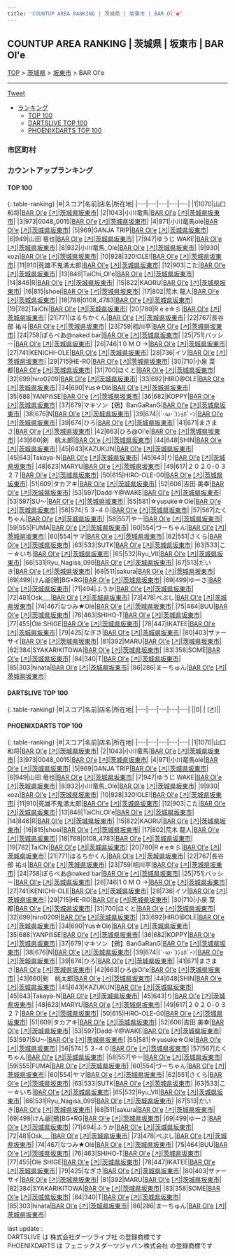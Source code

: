 ```yaml
---
title: 'COUNTUP AREA RANKING | 茨城県 | 坂東市 | BAR Ol'e'
---
```

## COUNTUP AREA RANKING | 茨城県 | 坂東市 | BAR Ol'e

[TOP](/darts/rank/) > [茨城県](/darts/rank/茨城県/) > [坂東市](/darts/rank/茨城県/坂東市/) > BAR Ol'e

___

<a href="https://twitter.com/share?ref_src=twsrc%5Etfw" data-text="COUNTUP AREA RANKING | 茨城県坂東市BAR Ol'e" class="twitter-share-button" data-hashtags="DARTSLIVE,PHOENIXDARTS,darts,ダーツ" data-show-count="false">Tweet</a>

* [ランキング](#カウントアップランキング)
    * [TOP 100](#top-100)
    * [DARTSLIVE TOP 100](#dartslive-top-100)
    * [PHOENIXDARTS TOP 100](#phoenixdarts-top-100)

### 市区町村

<ul>

</ul>

### カウントアップランキング

#### TOP 100



{:.table-ranking}
|#|スコア|名前|店名|所在地|
|---|---|---|---|---|
|1|1070|<span class="rank-name-pd"><span class="pro-icon-pd"></span>山口 和将</span>|<a href="/darts/rank/shops/58745.html">BAR Ol'e</a> <a href="https://vs.phoenixdarts.com/jp/shop/shopDetailInfo/s_58745?s_seq=58745">[↗]</a>|<a href="/darts/rank/茨城県/坂東市">茨城県坂東市</a>|
|2|1043|<span class="rank-name-pd">小川竜馬</span>|<a href="/darts/rank/shops/58745.html">BAR Ol'e</a> <a href="https://vs.phoenixdarts.com/jp/shop/shopDetailInfo/s_58745?s_seq=58745">[↗]</a>|<a href="/darts/rank/茨城県/坂東市">茨城県坂東市</a>|
|3|973|<span class="rank-name-pd">0048_0015</span>|<a href="/darts/rank/shops/58745.html">BAR Ol'e</a> <a href="https://vs.phoenixdarts.com/jp/shop/shopDetailInfo/s_58745?s_seq=58745">[↗]</a>|<a href="/darts/rank/茨城県/坂東市">茨城県坂東市</a>|
|4|971|<span class="rank-name-pd">小川竜馬olé</span>|<a href="/darts/rank/shops/58745.html">BAR Ol'e</a> <a href="https://vs.phoenixdarts.com/jp/shop/shopDetailInfo/s_58745?s_seq=58745">[↗]</a>|<a href="/darts/rank/茨城県/坂東市">茨城県坂東市</a>|
|5|969|<span class="rank-name-pd">GANJA TRIP</span>|<a href="/darts/rank/shops/58745.html">BAR Ol'e</a> <a href="https://vs.phoenixdarts.com/jp/shop/shopDetailInfo/s_58745?s_seq=58745">[↗]</a>|<a href="/darts/rank/茨城県/坂東市">茨城県坂東市</a>|
|6|949|<span class="rank-name-pd">山田 竜也</span>|<a href="/darts/rank/shops/58745.html">BAR Ol'e</a> <a href="https://vs.phoenixdarts.com/jp/shop/shopDetailInfo/s_58745?s_seq=58745">[↗]</a>|<a href="/darts/rank/茨城県/坂東市">茨城県坂東市</a>|
|7|947|<span class="rank-name-pd">ゆうじ WAKE</span>|<a href="/darts/rank/shops/58745.html">BAR Ol'e</a> <a href="https://vs.phoenixdarts.com/jp/shop/shopDetailInfo/s_58745?s_seq=58745">[↗]</a>|<a href="/darts/rank/茨城県/坂東市">茨城県坂東市</a>|
|8|932|<span class="rank-name-pd">小川竜馬_Olé</span>|<a href="/darts/rank/shops/58745.html">BAR Ol'e</a> <a href="https://vs.phoenixdarts.com/jp/shop/shopDetailInfo/s_58745?s_seq=58745">[↗]</a>|<a href="/darts/rank/茨城県/坂東市">茨城県坂東市</a>|
|9|930|<span class="rank-name-pd">κοzι</span>|<a href="/darts/rank/shops/58745.html">BAR Ol'e</a> <a href="https://vs.phoenixdarts.com/jp/shop/shopDetailInfo/s_58745?s_seq=58745">[↗]</a>|<a href="/darts/rank/茨城県/坂東市">茨城県坂東市</a>|
|10|928|<span class="rank-name-pd">320!OLE!</span>|<a href="/darts/rank/shops/58745.html">BAR Ol'e</a> <a href="https://vs.phoenixdarts.com/jp/shop/shopDetailInfo/s_58745?s_seq=58745">[↗]</a>|<a href="/darts/rank/茨城県/坂東市">茨城県坂東市</a>|
|11|910|<span class="rank-name-pd">死雄不鬼満太郎</span>|<a href="/darts/rank/shops/58745.html">BAR Ol'e</a> <a href="https://vs.phoenixdarts.com/jp/shop/shopDetailInfo/s_58745?s_seq=58745">[↗]</a>|<a href="/darts/rank/茨城県/坂東市">茨城県坂東市</a>|
|12|903|<span class="rank-name-pd">こた</span>|<a href="/darts/rank/shops/58745.html">BAR Ol'e</a> <a href="https://vs.phoenixdarts.com/jp/shop/shopDetailInfo/s_58745?s_seq=58745">[↗]</a>|<a href="/darts/rank/茨城県/坂東市">茨城県坂東市</a>|
|13|848|<span class="rank-name-pd">TaiChi_Ol&#x27;e</span>|<a href="/darts/rank/shops/58745.html">BAR Ol'e</a> <a href="https://vs.phoenixdarts.com/jp/shop/shopDetailInfo/s_58745?s_seq=58745">[↗]</a>|<a href="/darts/rank/茨城県/坂東市">茨城県坂東市</a>|
|14|846|<span class="rank-name-pd">R</span>|<a href="/darts/rank/shops/58745.html">BAR Ol'e</a> <a href="https://vs.phoenixdarts.com/jp/shop/shopDetailInfo/s_58745?s_seq=58745">[↗]</a>|<a href="/darts/rank/茨城県/坂東市">茨城県坂東市</a>|
|15|822|<span class="rank-name-pd">KAORU</span>|<a href="/darts/rank/shops/58745.html">BAR Ol'e</a> <a href="https://vs.phoenixdarts.com/jp/shop/shopDetailInfo/s_58745?s_seq=58745">[↗]</a>|<a href="/darts/rank/茨城県/坂東市">茨城県坂東市</a>|
|16|815|<span class="rank-name-pd">shoei</span>|<a href="/darts/rank/shops/58745.html">BAR Ol'e</a> <a href="https://vs.phoenixdarts.com/jp/shop/shopDetailInfo/s_58745?s_seq=58745">[↗]</a>|<a href="/darts/rank/茨城県/坂東市">茨城県坂東市</a>|
|17|802|<span class="rank-name-pd">荒木 龍人</span>|<a href="/darts/rank/shops/58745.html">BAR Ol'e</a> <a href="https://vs.phoenixdarts.com/jp/shop/shopDetailInfo/s_58745?s_seq=58745">[↗]</a>|<a href="/darts/rank/茨城県/坂東市">茨城県坂東市</a>|
|18|788|<span class="rank-name-pd">0108_4783</span>|<a href="/darts/rank/shops/58745.html">BAR Ol'e</a> <a href="https://vs.phoenixdarts.com/jp/shop/shopDetailInfo/s_58745?s_seq=58745">[↗]</a>|<a href="/darts/rank/茨城県/坂東市">茨城県坂東市</a>|
|19|782|<span class="rank-name-pd">TaiChi</span>|<a href="/darts/rank/shops/58745.html">BAR Ol'e</a> <a href="https://vs.phoenixdarts.com/jp/shop/shopDetailInfo/s_58745?s_seq=58745">[↗]</a>|<a href="/darts/rank/茨城県/坂東市">茨城県坂東市</a>|
|20|780|<span class="rank-name-pd">R e e☆彡</span>|<a href="/darts/rank/shops/58745.html">BAR Ol'e</a> <a href="https://vs.phoenixdarts.com/jp/shop/shopDetailInfo/s_58745?s_seq=58745">[↗]</a>|<a href="/darts/rank/茨城県/坂東市">茨城県坂東市</a>|
|21|771|<span class="rank-name-pd">はるちかくん</span>|<a href="/darts/rank/shops/58745.html">BAR Ol'e</a> <a href="https://vs.phoenixdarts.com/jp/shop/shopDetailInfo/s_58745?s_seq=58745">[↗]</a>|<a href="/darts/rank/茨城県/坂東市">茨城県坂東市</a>|
|22|767|<span class="rank-name-pd"><span class="pro-icon-pd"></span>長谷部 祐斗</span>|<a href="/darts/rank/shops/58745.html">BAR Ol'e</a> <a href="https://vs.phoenixdarts.com/jp/shop/shopDetailInfo/s_58745?s_seq=58745">[↗]</a>|<a href="/darts/rank/茨城県/坂東市">茨城県坂東市</a>|
|23|759|<span class="rank-name-pd">相川亭</span>|<a href="/darts/rank/shops/58745.html">BAR Ol'e</a> <a href="https://vs.phoenixdarts.com/jp/shop/shopDetailInfo/s_58745?s_seq=58745">[↗]</a>|<a href="/darts/rank/茨城県/坂東市">茨城県坂東市</a>|
|24|758|<span class="rank-name-pd">ぽらべあ@naked bar</span>|<a href="/darts/rank/shops/58745.html">BAR Ol'e</a> <a href="https://vs.phoenixdarts.com/jp/shop/shopDetailInfo/s_58745?s_seq=58745">[↗]</a>|<a href="/darts/rank/茨城県/坂東市">茨城県坂東市</a>|
|25|751|<span class="rank-name-pd">バッシー</span>|<a href="/darts/rank/shops/58745.html">BAR Ol'e</a> <a href="https://vs.phoenixdarts.com/jp/shop/shopDetailInfo/s_58745?s_seq=58745">[↗]</a>|<a href="/darts/rank/茨城県/坂東市">茨城県坂東市</a>|
|26|746|<span class="rank-name-pd">1 0 M O →</span>|<a href="/darts/rank/shops/58745.html">BAR Ol'e</a> <a href="https://vs.phoenixdarts.com/jp/shop/shopDetailInfo/s_58745?s_seq=58745">[↗]</a>|<a href="/darts/rank/茨城県/坂東市">茨城県坂東市</a>|
|27|741|<span class="rank-name-pd">KENICHI-OLE</span>|<a href="/darts/rank/shops/58745.html">BAR Ol'e</a> <a href="https://vs.phoenixdarts.com/jp/shop/shopDetailInfo/s_58745?s_seq=58745">[↗]</a>|<a href="/darts/rank/茨城県/坂東市">茨城県坂東市</a>|
|28|736|<span class="rank-name-pd">イソ</span>|<a href="/darts/rank/shops/58745.html">BAR Ol'e</a> <a href="https://vs.phoenixdarts.com/jp/shop/shopDetailInfo/s_58745?s_seq=58745">[↗]</a>|<a href="/darts/rank/茨城県/坂東市">茨城県坂東市</a>|
|29|715|<span class="rank-name-pd">HE-RO</span>|<a href="/darts/rank/shops/58745.html">BAR Ol'e</a> <a href="https://vs.phoenixdarts.com/jp/shop/shopDetailInfo/s_58745?s_seq=58745">[↗]</a>|<a href="/darts/rank/茨城県/坂東市">茨城県坂東市</a>|
|30|710|<span class="rank-name-pd"><span class="pro-icon-pd"></span>小泉 菜都</span>|<a href="/darts/rank/shops/58745.html">BAR Ol'e</a> <a href="https://vs.phoenixdarts.com/jp/shop/shopDetailInfo/s_58745?s_seq=58745">[↗]</a>|<a href="/darts/rank/茨城県/坂東市">茨城県坂東市</a>|
|31|700|<span class="rank-name-pd">ほくと</span>|<a href="/darts/rank/shops/58745.html">BAR Ol'e</a> <a href="https://vs.phoenixdarts.com/jp/shop/shopDetailInfo/s_58745?s_seq=58745">[↗]</a>|<a href="/darts/rank/茨城県/坂東市">茨城県坂東市</a>|
|32|699|<span class="rank-name-pd">hiro0209</span>|<a href="/darts/rank/shops/58745.html">BAR Ol'e</a> <a href="https://vs.phoenixdarts.com/jp/shop/shopDetailInfo/s_58745?s_seq=58745">[↗]</a>|<a href="/darts/rank/茨城県/坂東市">茨城県坂東市</a>|
|33|692|<span class="rank-name-pd">HIRO@OLE</span>|<a href="/darts/rank/shops/58745.html">BAR Ol'e</a> <a href="https://vs.phoenixdarts.com/jp/shop/shopDetailInfo/s_58745?s_seq=58745">[↗]</a>|<a href="/darts/rank/茨城県/坂東市">茨城県坂東市</a>|
|34|690|<span class="rank-name-pd">Yus☆Olé</span>|<a href="/darts/rank/shops/58745.html">BAR Ol'e</a> <a href="https://vs.phoenixdarts.com/jp/shop/shopDetailInfo/s_58745?s_seq=58745">[↗]</a>|<a href="/darts/rank/茨城県/坂東市">茨城県坂東市</a>|
|35|688|<span class="rank-name-pd">YANPi!iSE</span>|<a href="/darts/rank/shops/58745.html">BAR Ol'e</a> <a href="https://vs.phoenixdarts.com/jp/shop/shopDetailInfo/s_58745?s_seq=58745">[↗]</a>|<a href="/darts/rank/茨城県/坂東市">茨城県坂東市</a>|
|36|682|<span class="rank-name-pd">KOPPY</span>|<a href="/darts/rank/shops/58745.html">BAR Ol'e</a> <a href="https://vs.phoenixdarts.com/jp/shop/shopDetailInfo/s_58745?s_seq=58745">[↗]</a>|<a href="/darts/rank/茨城県/坂東市">茨城県坂東市</a>|
|37|679|<span class="rank-name-pd">マキソン【鴉】BanGaRanG</span>|<a href="/darts/rank/shops/58745.html">BAR Ol'e</a> <a href="https://vs.phoenixdarts.com/jp/shop/shopDetailInfo/s_58745?s_seq=58745">[↗]</a>|<a href="/darts/rank/茨城県/坂東市">茨城県坂東市</a>|
|38|676|<span class="rank-name-pd">N</span>|<a href="/darts/rank/shops/58745.html">BAR Ol'e</a> <a href="https://vs.phoenixdarts.com/jp/shop/shopDetailInfo/s_58745?s_seq=58745">[↗]</a>|<a href="/darts/rank/茨城県/坂東市">茨城県坂東市</a>|
|39|674|<span class="rank-name-pd">(´･ω･`)ｼｮﾎﾞｰﾝ</span>|<a href="/darts/rank/shops/58745.html">BAR Ol'e</a> <a href="https://vs.phoenixdarts.com/jp/shop/shopDetailInfo/s_58745?s_seq=58745">[↗]</a>|<a href="/darts/rank/茨城県/坂東市">茨城県坂東市</a>|
|39|674|<span class="rank-name-pd">ひろ</span>|<a href="/darts/rank/shops/58745.html">BAR Ol'e</a> <a href="https://vs.phoenixdarts.com/jp/shop/shopDetailInfo/s_58745?s_seq=58745">[↗]</a>|<a href="/darts/rank/茨城県/坂東市">茨城県坂東市</a>|
|41|671|<span class="rank-name-pd">まさまさ</span>|<a href="/darts/rank/shops/58745.html">BAR Ol'e</a> <a href="https://vs.phoenixdarts.com/jp/shop/shopDetailInfo/s_58745?s_seq=58745">[↗]</a>|<a href="/darts/rank/茨城県/坂東市">茨城県坂東市</a>|
|42|663|<span class="rank-name-pd">ひろ@Ol&#x27;e</span>|<a href="/darts/rank/shops/58745.html">BAR Ol'e</a> <a href="https://vs.phoenixdarts.com/jp/shop/shopDetailInfo/s_58745?s_seq=58745">[↗]</a>|<a href="/darts/rank/茨城県/坂東市">茨城県坂東市</a>|
|43|660|<span class="rank-name-pd">剣　桃太郎</span>|<a href="/darts/rank/shops/58745.html">BAR Ol'e</a> <a href="https://vs.phoenixdarts.com/jp/shop/shopDetailInfo/s_58745?s_seq=58745">[↗]</a>|<a href="/darts/rank/茨城県/坂東市">茨城県坂東市</a>|
|44|648|<span class="rank-name-pd">SHIN</span>|<a href="/darts/rank/shops/58745.html">BAR Ol'e</a> <a href="https://vs.phoenixdarts.com/jp/shop/shopDetailInfo/s_58745?s_seq=58745">[↗]</a>|<a href="/darts/rank/茨城県/坂東市">茨城県坂東市</a>|
|45|643|<span class="rank-name-pd">KAZUKUN</span>|<a href="/darts/rank/shops/58745.html">BAR Ol'e</a> <a href="https://vs.phoenixdarts.com/jp/shop/shopDetailInfo/s_58745?s_seq=58745">[↗]</a>|<a href="/darts/rank/茨城県/坂東市">茨城県坂東市</a>|
|45|643|<span class="rank-name-pd">Takaya-N</span>|<a href="/darts/rank/shops/58745.html">BAR Ol'e</a> <a href="https://vs.phoenixdarts.com/jp/shop/shopDetailInfo/s_58745?s_seq=58745">[↗]</a>|<a href="/darts/rank/茨城県/坂東市">茨城県坂東市</a>|
|45|643|<span class="rank-name-pd">り</span>|<a href="/darts/rank/shops/58745.html">BAR Ol'e</a> <a href="https://vs.phoenixdarts.com/jp/shop/shopDetailInfo/s_58745?s_seq=58745">[↗]</a>|<a href="/darts/rank/茨城県/坂東市">茨城県坂東市</a>|
|48|623|<span class="rank-name-pd">MARYU</span>|<a href="/darts/rank/shops/58745.html">BAR Ol'e</a> <a href="https://vs.phoenixdarts.com/jp/shop/shopDetailInfo/s_58745?s_seq=58745">[↗]</a>|<a href="/darts/rank/茨城県/坂東市">茨城県坂東市</a>|
|49|617|<span class="rank-name-pd">２０２０‐０３２７</span>|<a href="/darts/rank/shops/58745.html">BAR Ol'e</a> <a href="https://vs.phoenixdarts.com/jp/shop/shopDetailInfo/s_58745?s_seq=58745">[↗]</a>|<a href="/darts/rank/茨城県/坂東市">茨城県坂東市</a>|
|50|615|<span class="rank-name-pd">HIRO-OLE-00</span>|<a href="/darts/rank/shops/58745.html">BAR Ol'e</a> <a href="https://vs.phoenixdarts.com/jp/shop/shopDetailInfo/s_58745?s_seq=58745">[↗]</a>|<a href="/darts/rank/茨城県/坂東市">茨城県坂東市</a>|
|51|609|<span class="rank-name-pd">タカアキ</span>|<a href="/darts/rank/shops/58745.html">BAR Ol'e</a> <a href="https://vs.phoenixdarts.com/jp/shop/shopDetailInfo/s_58745?s_seq=58745">[↗]</a>|<a href="/darts/rank/茨城県/坂東市">茨城県坂東市</a>|
|52|606|<span class="rank-name-pd"><span class="pro-icon-pd"></span>吉田 美幸</span>|<a href="/darts/rank/shops/58745.html">BAR Ol'e</a> <a href="https://vs.phoenixdarts.com/jp/shop/shopDetailInfo/s_58745?s_seq=58745">[↗]</a>|<a href="/darts/rank/茨城県/坂東市">茨城県坂東市</a>|
|53|597|<span class="rank-name-pd">Dadd-Y@WAKE</span>|<a href="/darts/rank/shops/58745.html">BAR Ol'e</a> <a href="https://vs.phoenixdarts.com/jp/shop/shopDetailInfo/s_58745?s_seq=58745">[↗]</a>|<a href="/darts/rank/茨城県/坂東市">茨城県坂東市</a>|
|53|597|<span class="rank-name-pd">SU〜</span>|<a href="/darts/rank/shops/58745.html">BAR Ol'e</a> <a href="https://vs.phoenixdarts.com/jp/shop/shopDetailInfo/s_58745?s_seq=58745">[↗]</a>|<a href="/darts/rank/茨城県/坂東市">茨城県坂東市</a>|
|55|581|<span class="rank-name-pd">☆yusuke☆Olé</span>|<a href="/darts/rank/shops/58745.html">BAR Ol'e</a> <a href="https://vs.phoenixdarts.com/jp/shop/shopDetailInfo/s_58745?s_seq=58745">[↗]</a>|<a href="/darts/rank/茨城県/坂東市">茨城県坂東市</a>|
|56|574|<span class="rank-name-pd">５３‐４０</span>|<a href="/darts/rank/shops/58745.html">BAR Ol'e</a> <a href="https://vs.phoenixdarts.com/jp/shop/shopDetailInfo/s_58745?s_seq=58745">[↗]</a>|<a href="/darts/rank/茨城県/坂東市">茨城県坂東市</a>|
|57|567|<span class="rank-name-pd">たくちゃん</span>|<a href="/darts/rank/shops/58745.html">BAR Ol'e</a> <a href="https://vs.phoenixdarts.com/jp/shop/shopDetailInfo/s_58745?s_seq=58745">[↗]</a>|<a href="/darts/rank/茨城県/坂東市">茨城県坂東市</a>|
|58|557|<span class="rank-name-pd">やー</span>|<a href="/darts/rank/shops/58745.html">BAR Ol'e</a> <a href="https://vs.phoenixdarts.com/jp/shop/shopDetailInfo/s_58745?s_seq=58745">[↗]</a>|<a href="/darts/rank/茨城県/坂東市">茨城県坂東市</a>|
|59|555|<span class="rank-name-pd">FUMA</span>|<a href="/darts/rank/shops/58745.html">BAR Ol'e</a> <a href="https://vs.phoenixdarts.com/jp/shop/shopDetailInfo/s_58745?s_seq=58745">[↗]</a>|<a href="/darts/rank/茨城県/坂東市">茨城県坂東市</a>|
|60|554|<span class="rank-name-pd">づーちゃん</span>|<a href="/darts/rank/shops/58745.html">BAR Ol'e</a> <a href="https://vs.phoenixdarts.com/jp/shop/shopDetailInfo/s_58745?s_seq=58745">[↗]</a>|<a href="/darts/rank/茨城県/坂東市">茨城県坂東市</a>|
|60|554|<span class="rank-name-pd">ヤマ</span>|<a href="/darts/rank/shops/58745.html">BAR Ol'e</a> <a href="https://vs.phoenixdarts.com/jp/shop/shopDetailInfo/s_58745?s_seq=58745">[↗]</a>|<a href="/darts/rank/茨城県/坂東市">茨城県坂東市</a>|
|62|551|<span class="rank-name-pd">さくら</span>|<a href="/darts/rank/shops/58745.html">BAR Ol'e</a> <a href="https://vs.phoenixdarts.com/jp/shop/shopDetailInfo/s_58745?s_seq=58745">[↗]</a>|<a href="/darts/rank/茨城県/坂東市">茨城県坂東市</a>|
|63|533|<span class="rank-name-pd">SUTK</span>|<a href="/darts/rank/shops/58745.html">BAR Ol'e</a> <a href="https://vs.phoenixdarts.com/jp/shop/shopDetailInfo/s_58745?s_seq=58745">[↗]</a>|<a href="/darts/rank/茨城県/坂東市">茨城県坂東市</a>|
|63|533|<span class="rank-name-pd">こー☆いち</span>|<a href="/darts/rank/shops/58745.html">BAR Ol'e</a> <a href="https://vs.phoenixdarts.com/jp/shop/shopDetailInfo/s_58745?s_seq=58745">[↗]</a>|<a href="/darts/rank/茨城県/坂東市">茨城県坂東市</a>|
|65|532|<span class="rank-name-pd">Ryu_VII</span>|<a href="/darts/rank/shops/58745.html">BAR Ol'e</a> <a href="https://vs.phoenixdarts.com/jp/shop/shopDetailInfo/s_58745?s_seq=58745">[↗]</a>|<a href="/darts/rank/茨城県/坂東市">茨城県坂東市</a>|
|66|531|<span class="rank-name-pd">Ryu_Nagisa_099</span>|<a href="/darts/rank/shops/58745.html">BAR Ol'e</a> <a href="https://vs.phoenixdarts.com/jp/shop/shopDetailInfo/s_58745?s_seq=58745">[↗]</a>|<a href="/darts/rank/茨城県/坂東市">茨城県坂東市</a>|
|67|513|<span class="rank-name-pd">だいき</span>|<a href="/darts/rank/shops/58745.html">BAR Ol'e</a> <a href="https://vs.phoenixdarts.com/jp/shop/shopDetailInfo/s_58745?s_seq=58745">[↗]</a>|<a href="/darts/rank/茨城県/坂東市">茨城県坂東市</a>|
|68|511|<span class="rank-name-pd">sakura</span>|<a href="/darts/rank/shops/58745.html">BAR Ol'e</a> <a href="https://vs.phoenixdarts.com/jp/shop/shopDetailInfo/s_58745?s_seq=58745">[↗]</a>|<a href="/darts/rank/茨城県/坂東市">茨城県坂東市</a>|
|69|499|<span class="rank-name-pd">けん爺[鴉]BG*RG</span>|<a href="/darts/rank/shops/58745.html">BAR Ol'e</a> <a href="https://vs.phoenixdarts.com/jp/shop/shopDetailInfo/s_58745?s_seq=58745">[↗]</a>|<a href="/darts/rank/茨城県/坂東市">茨城県坂東市</a>|
|69|499|<span class="rank-name-pd">ゆーさ</span>|<a href="/darts/rank/shops/58745.html">BAR Ol'e</a> <a href="https://vs.phoenixdarts.com/jp/shop/shopDetailInfo/s_58745?s_seq=58745">[↗]</a>|<a href="/darts/rank/茨城県/坂東市">茨城県坂東市</a>|
|71|494|<span class="rank-name-pd">ふうか</span>|<a href="/darts/rank/shops/58745.html">BAR Ol'e</a> <a href="https://vs.phoenixdarts.com/jp/shop/shopDetailInfo/s_58745?s_seq=58745">[↗]</a>|<a href="/darts/rank/茨城県/坂東市">茨城県坂東市</a>|
|72|481|<span class="rank-name-pd">Osk___</span>|<a href="/darts/rank/shops/58745.html">BAR Ol'e</a> <a href="https://vs.phoenixdarts.com/jp/shop/shopDetailInfo/s_58745?s_seq=58745">[↗]</a>|<a href="/darts/rank/茨城県/坂東市">茨城県坂東市</a>|
|73|478|<span class="rank-name-pd">ぺぷし</span>|<a href="/darts/rank/shops/58745.html">BAR Ol'e</a> <a href="https://vs.phoenixdarts.com/jp/shop/shopDetailInfo/s_58745?s_seq=58745">[↗]</a>|<a href="/darts/rank/茨城県/坂東市">茨城県坂東市</a>|
|74|467|<span class="rank-name-pd">なつみ★Olé</span>|<a href="/darts/rank/shops/58745.html">BAR Ol'e</a> <a href="https://vs.phoenixdarts.com/jp/shop/shopDetailInfo/s_58745?s_seq=58745">[↗]</a>|<a href="/darts/rank/茨城県/坂東市">茨城県坂東市</a>|
|75|464|<span class="rank-name-pd">BUU</span>|<a href="/darts/rank/shops/58745.html">BAR Ol'e</a> <a href="https://vs.phoenixdarts.com/jp/shop/shopDetailInfo/s_58745?s_seq=58745">[↗]</a>|<a href="/darts/rank/茨城県/坂東市">茨城県坂東市</a>|
|76|463|<span class="rank-name-pd">SHIHO-T</span>|<a href="/darts/rank/shops/58745.html">BAR Ol'e</a> <a href="https://vs.phoenixdarts.com/jp/shop/shopDetailInfo/s_58745?s_seq=58745">[↗]</a>|<a href="/darts/rank/茨城県/坂東市">茨城県坂東市</a>|
|77|455|<span class="rank-name-pd">Olé  SHIGE</span>|<a href="/darts/rank/shops/58745.html">BAR Ol'e</a> <a href="https://vs.phoenixdarts.com/jp/shop/shopDetailInfo/s_58745?s_seq=58745">[↗]</a>|<a href="/darts/rank/茨城県/坂東市">茨城県坂東市</a>|
|78|447|<span class="rank-name-pd">IKATEE</span>|<a href="/darts/rank/shops/58745.html">BAR Ol'e</a> <a href="https://vs.phoenixdarts.com/jp/shop/shopDetailInfo/s_58745?s_seq=58745">[↗]</a>|<a href="/darts/rank/茨城県/坂東市">茨城県坂東市</a>|
|79|425|<span class="rank-name-pd">なぎさ</span>|<a href="/darts/rank/shops/58745.html">BAR Ol'e</a> <a href="https://vs.phoenixdarts.com/jp/shop/shopDetailInfo/s_58745?s_seq=58745">[↗]</a>|<a href="/darts/rank/茨城県/坂東市">茨城県坂東市</a>|
|80|403|<span class="rank-name-pd">ザァーサイ</span>|<a href="/darts/rank/shops/58745.html">BAR Ol'e</a> <a href="https://vs.phoenixdarts.com/jp/shop/shopDetailInfo/s_58745?s_seq=58745">[↗]</a>|<a href="/darts/rank/茨城県/坂東市">茨城県坂東市</a>|
|81|392|<span class="rank-name-pd">MARU</span>|<a href="/darts/rank/shops/58745.html">BAR Ol'e</a> <a href="https://vs.phoenixdarts.com/jp/shop/shopDetailInfo/s_58745?s_seq=58745">[↗]</a>|<a href="/darts/rank/茨城県/坂東市">茨城県坂東市</a>|
|82|384|<span class="rank-name-pd">SYAKARIKITOWA</span>|<a href="/darts/rank/shops/58745.html">BAR Ol'e</a> <a href="https://vs.phoenixdarts.com/jp/shop/shopDetailInfo/s_58745?s_seq=58745">[↗]</a>|<a href="/darts/rank/茨城県/坂東市">茨城県坂東市</a>|
|83|358|<span class="rank-name-pd">SOME</span>|<a href="/darts/rank/shops/58745.html">BAR Ol'e</a> <a href="https://vs.phoenixdarts.com/jp/shop/shopDetailInfo/s_58745?s_seq=58745">[↗]</a>|<a href="/darts/rank/茨城県/坂東市">茨城県坂東市</a>|
|84|340|<span class="rank-name-pd">T</span>|<a href="/darts/rank/shops/58745.html">BAR Ol'e</a> <a href="https://vs.phoenixdarts.com/jp/shop/shopDetailInfo/s_58745?s_seq=58745">[↗]</a>|<a href="/darts/rank/茨城県/坂東市">茨城県坂東市</a>|
|85|303|<span class="rank-name-pd">hinata</span>|<a href="/darts/rank/shops/58745.html">BAR Ol'e</a> <a href="https://vs.phoenixdarts.com/jp/shop/shopDetailInfo/s_58745?s_seq=58745">[↗]</a>|<a href="/darts/rank/茨城県/坂東市">茨城県坂東市</a>|
|86|286|<span class="rank-name-pd">まーちゅん</span>|<a href="/darts/rank/shops/58745.html">BAR Ol'e</a> <a href="https://vs.phoenixdarts.com/jp/shop/shopDetailInfo/s_58745?s_seq=58745">[↗]</a>|<a href="/darts/rank/茨城県/坂東市">茨城県坂東市</a>|


#### DARTSLIVE TOP 100



{:.table-ranking}
|#|スコア|名前|店名|所在地|
|---|---|---|---|---|
||0|<span class="rank-name-dl"> </span>|<a href="/darts/rank/shops/.html"></a> <a href="">[↗]</a>|<a href="/darts/rank//"></a>|


#### PHOENIXDARTS TOP 100



{:.table-ranking}
|#|スコア|名前|店名|所在地|
|---|---|---|---|---|
|1|1070|<span class="rank-name-pd"><span class="pro-icon-pd"></span>山口 和将</span>|<a href="/darts/rank/shops/58745.html">BAR Ol'e</a> <a href="https://vs.phoenixdarts.com/jp/shop/shopDetailInfo/s_58745?s_seq=58745">[↗]</a>|<a href="/darts/rank/茨城県/坂東市">茨城県坂東市</a>|
|2|1043|<span class="rank-name-pd">小川竜馬</span>|<a href="/darts/rank/shops/58745.html">BAR Ol'e</a> <a href="https://vs.phoenixdarts.com/jp/shop/shopDetailInfo/s_58745?s_seq=58745">[↗]</a>|<a href="/darts/rank/茨城県/坂東市">茨城県坂東市</a>|
|3|973|<span class="rank-name-pd">0048_0015</span>|<a href="/darts/rank/shops/58745.html">BAR Ol'e</a> <a href="https://vs.phoenixdarts.com/jp/shop/shopDetailInfo/s_58745?s_seq=58745">[↗]</a>|<a href="/darts/rank/茨城県/坂東市">茨城県坂東市</a>|
|4|971|<span class="rank-name-pd">小川竜馬olé</span>|<a href="/darts/rank/shops/58745.html">BAR Ol'e</a> <a href="https://vs.phoenixdarts.com/jp/shop/shopDetailInfo/s_58745?s_seq=58745">[↗]</a>|<a href="/darts/rank/茨城県/坂東市">茨城県坂東市</a>|
|5|969|<span class="rank-name-pd">GANJA TRIP</span>|<a href="/darts/rank/shops/58745.html">BAR Ol'e</a> <a href="https://vs.phoenixdarts.com/jp/shop/shopDetailInfo/s_58745?s_seq=58745">[↗]</a>|<a href="/darts/rank/茨城県/坂東市">茨城県坂東市</a>|
|6|949|<span class="rank-name-pd">山田 竜也</span>|<a href="/darts/rank/shops/58745.html">BAR Ol'e</a> <a href="https://vs.phoenixdarts.com/jp/shop/shopDetailInfo/s_58745?s_seq=58745">[↗]</a>|<a href="/darts/rank/茨城県/坂東市">茨城県坂東市</a>|
|7|947|<span class="rank-name-pd">ゆうじ WAKE</span>|<a href="/darts/rank/shops/58745.html">BAR Ol'e</a> <a href="https://vs.phoenixdarts.com/jp/shop/shopDetailInfo/s_58745?s_seq=58745">[↗]</a>|<a href="/darts/rank/茨城県/坂東市">茨城県坂東市</a>|
|8|932|<span class="rank-name-pd">小川竜馬_Olé</span>|<a href="/darts/rank/shops/58745.html">BAR Ol'e</a> <a href="https://vs.phoenixdarts.com/jp/shop/shopDetailInfo/s_58745?s_seq=58745">[↗]</a>|<a href="/darts/rank/茨城県/坂東市">茨城県坂東市</a>|
|9|930|<span class="rank-name-pd">κοzι</span>|<a href="/darts/rank/shops/58745.html">BAR Ol'e</a> <a href="https://vs.phoenixdarts.com/jp/shop/shopDetailInfo/s_58745?s_seq=58745">[↗]</a>|<a href="/darts/rank/茨城県/坂東市">茨城県坂東市</a>|
|10|928|<span class="rank-name-pd">320!OLE!</span>|<a href="/darts/rank/shops/58745.html">BAR Ol'e</a> <a href="https://vs.phoenixdarts.com/jp/shop/shopDetailInfo/s_58745?s_seq=58745">[↗]</a>|<a href="/darts/rank/茨城県/坂東市">茨城県坂東市</a>|
|11|910|<span class="rank-name-pd">死雄不鬼満太郎</span>|<a href="/darts/rank/shops/58745.html">BAR Ol'e</a> <a href="https://vs.phoenixdarts.com/jp/shop/shopDetailInfo/s_58745?s_seq=58745">[↗]</a>|<a href="/darts/rank/茨城県/坂東市">茨城県坂東市</a>|
|12|903|<span class="rank-name-pd">こた</span>|<a href="/darts/rank/shops/58745.html">BAR Ol'e</a> <a href="https://vs.phoenixdarts.com/jp/shop/shopDetailInfo/s_58745?s_seq=58745">[↗]</a>|<a href="/darts/rank/茨城県/坂東市">茨城県坂東市</a>|
|13|848|<span class="rank-name-pd">TaiChi_Ol&#x27;e</span>|<a href="/darts/rank/shops/58745.html">BAR Ol'e</a> <a href="https://vs.phoenixdarts.com/jp/shop/shopDetailInfo/s_58745?s_seq=58745">[↗]</a>|<a href="/darts/rank/茨城県/坂東市">茨城県坂東市</a>|
|14|846|<span class="rank-name-pd">R</span>|<a href="/darts/rank/shops/58745.html">BAR Ol'e</a> <a href="https://vs.phoenixdarts.com/jp/shop/shopDetailInfo/s_58745?s_seq=58745">[↗]</a>|<a href="/darts/rank/茨城県/坂東市">茨城県坂東市</a>|
|15|822|<span class="rank-name-pd">KAORU</span>|<a href="/darts/rank/shops/58745.html">BAR Ol'e</a> <a href="https://vs.phoenixdarts.com/jp/shop/shopDetailInfo/s_58745?s_seq=58745">[↗]</a>|<a href="/darts/rank/茨城県/坂東市">茨城県坂東市</a>|
|16|815|<span class="rank-name-pd">shoei</span>|<a href="/darts/rank/shops/58745.html">BAR Ol'e</a> <a href="https://vs.phoenixdarts.com/jp/shop/shopDetailInfo/s_58745?s_seq=58745">[↗]</a>|<a href="/darts/rank/茨城県/坂東市">茨城県坂東市</a>|
|17|802|<span class="rank-name-pd">荒木 龍人</span>|<a href="/darts/rank/shops/58745.html">BAR Ol'e</a> <a href="https://vs.phoenixdarts.com/jp/shop/shopDetailInfo/s_58745?s_seq=58745">[↗]</a>|<a href="/darts/rank/茨城県/坂東市">茨城県坂東市</a>|
|18|788|<span class="rank-name-pd">0108_4783</span>|<a href="/darts/rank/shops/58745.html">BAR Ol'e</a> <a href="https://vs.phoenixdarts.com/jp/shop/shopDetailInfo/s_58745?s_seq=58745">[↗]</a>|<a href="/darts/rank/茨城県/坂東市">茨城県坂東市</a>|
|19|782|<span class="rank-name-pd">TaiChi</span>|<a href="/darts/rank/shops/58745.html">BAR Ol'e</a> <a href="https://vs.phoenixdarts.com/jp/shop/shopDetailInfo/s_58745?s_seq=58745">[↗]</a>|<a href="/darts/rank/茨城県/坂東市">茨城県坂東市</a>|
|20|780|<span class="rank-name-pd">R e e☆彡</span>|<a href="/darts/rank/shops/58745.html">BAR Ol'e</a> <a href="https://vs.phoenixdarts.com/jp/shop/shopDetailInfo/s_58745?s_seq=58745">[↗]</a>|<a href="/darts/rank/茨城県/坂東市">茨城県坂東市</a>|
|21|771|<span class="rank-name-pd">はるちかくん</span>|<a href="/darts/rank/shops/58745.html">BAR Ol'e</a> <a href="https://vs.phoenixdarts.com/jp/shop/shopDetailInfo/s_58745?s_seq=58745">[↗]</a>|<a href="/darts/rank/茨城県/坂東市">茨城県坂東市</a>|
|22|767|<span class="rank-name-pd"><span class="pro-icon-pd"></span>長谷部 祐斗</span>|<a href="/darts/rank/shops/58745.html">BAR Ol'e</a> <a href="https://vs.phoenixdarts.com/jp/shop/shopDetailInfo/s_58745?s_seq=58745">[↗]</a>|<a href="/darts/rank/茨城県/坂東市">茨城県坂東市</a>|
|23|759|<span class="rank-name-pd">相川亭</span>|<a href="/darts/rank/shops/58745.html">BAR Ol'e</a> <a href="https://vs.phoenixdarts.com/jp/shop/shopDetailInfo/s_58745?s_seq=58745">[↗]</a>|<a href="/darts/rank/茨城県/坂東市">茨城県坂東市</a>|
|24|758|<span class="rank-name-pd">ぽらべあ@naked bar</span>|<a href="/darts/rank/shops/58745.html">BAR Ol'e</a> <a href="https://vs.phoenixdarts.com/jp/shop/shopDetailInfo/s_58745?s_seq=58745">[↗]</a>|<a href="/darts/rank/茨城県/坂東市">茨城県坂東市</a>|
|25|751|<span class="rank-name-pd">バッシー</span>|<a href="/darts/rank/shops/58745.html">BAR Ol'e</a> <a href="https://vs.phoenixdarts.com/jp/shop/shopDetailInfo/s_58745?s_seq=58745">[↗]</a>|<a href="/darts/rank/茨城県/坂東市">茨城県坂東市</a>|
|26|746|<span class="rank-name-pd">1 0 M O →</span>|<a href="/darts/rank/shops/58745.html">BAR Ol'e</a> <a href="https://vs.phoenixdarts.com/jp/shop/shopDetailInfo/s_58745?s_seq=58745">[↗]</a>|<a href="/darts/rank/茨城県/坂東市">茨城県坂東市</a>|
|27|741|<span class="rank-name-pd">KENICHI-OLE</span>|<a href="/darts/rank/shops/58745.html">BAR Ol'e</a> <a href="https://vs.phoenixdarts.com/jp/shop/shopDetailInfo/s_58745?s_seq=58745">[↗]</a>|<a href="/darts/rank/茨城県/坂東市">茨城県坂東市</a>|
|28|736|<span class="rank-name-pd">イソ</span>|<a href="/darts/rank/shops/58745.html">BAR Ol'e</a> <a href="https://vs.phoenixdarts.com/jp/shop/shopDetailInfo/s_58745?s_seq=58745">[↗]</a>|<a href="/darts/rank/茨城県/坂東市">茨城県坂東市</a>|
|29|715|<span class="rank-name-pd">HE-RO</span>|<a href="/darts/rank/shops/58745.html">BAR Ol'e</a> <a href="https://vs.phoenixdarts.com/jp/shop/shopDetailInfo/s_58745?s_seq=58745">[↗]</a>|<a href="/darts/rank/茨城県/坂東市">茨城県坂東市</a>|
|30|710|<span class="rank-name-pd"><span class="pro-icon-pd"></span>小泉 菜都</span>|<a href="/darts/rank/shops/58745.html">BAR Ol'e</a> <a href="https://vs.phoenixdarts.com/jp/shop/shopDetailInfo/s_58745?s_seq=58745">[↗]</a>|<a href="/darts/rank/茨城県/坂東市">茨城県坂東市</a>|
|31|700|<span class="rank-name-pd">ほくと</span>|<a href="/darts/rank/shops/58745.html">BAR Ol'e</a> <a href="https://vs.phoenixdarts.com/jp/shop/shopDetailInfo/s_58745?s_seq=58745">[↗]</a>|<a href="/darts/rank/茨城県/坂東市">茨城県坂東市</a>|
|32|699|<span class="rank-name-pd">hiro0209</span>|<a href="/darts/rank/shops/58745.html">BAR Ol'e</a> <a href="https://vs.phoenixdarts.com/jp/shop/shopDetailInfo/s_58745?s_seq=58745">[↗]</a>|<a href="/darts/rank/茨城県/坂東市">茨城県坂東市</a>|
|33|692|<span class="rank-name-pd">HIRO@OLE</span>|<a href="/darts/rank/shops/58745.html">BAR Ol'e</a> <a href="https://vs.phoenixdarts.com/jp/shop/shopDetailInfo/s_58745?s_seq=58745">[↗]</a>|<a href="/darts/rank/茨城県/坂東市">茨城県坂東市</a>|
|34|690|<span class="rank-name-pd">Yus☆Olé</span>|<a href="/darts/rank/shops/58745.html">BAR Ol'e</a> <a href="https://vs.phoenixdarts.com/jp/shop/shopDetailInfo/s_58745?s_seq=58745">[↗]</a>|<a href="/darts/rank/茨城県/坂東市">茨城県坂東市</a>|
|35|688|<span class="rank-name-pd">YANPi!iSE</span>|<a href="/darts/rank/shops/58745.html">BAR Ol'e</a> <a href="https://vs.phoenixdarts.com/jp/shop/shopDetailInfo/s_58745?s_seq=58745">[↗]</a>|<a href="/darts/rank/茨城県/坂東市">茨城県坂東市</a>|
|36|682|<span class="rank-name-pd">KOPPY</span>|<a href="/darts/rank/shops/58745.html">BAR Ol'e</a> <a href="https://vs.phoenixdarts.com/jp/shop/shopDetailInfo/s_58745?s_seq=58745">[↗]</a>|<a href="/darts/rank/茨城県/坂東市">茨城県坂東市</a>|
|37|679|<span class="rank-name-pd">マキソン【鴉】BanGaRanG</span>|<a href="/darts/rank/shops/58745.html">BAR Ol'e</a> <a href="https://vs.phoenixdarts.com/jp/shop/shopDetailInfo/s_58745?s_seq=58745">[↗]</a>|<a href="/darts/rank/茨城県/坂東市">茨城県坂東市</a>|
|38|676|<span class="rank-name-pd">N</span>|<a href="/darts/rank/shops/58745.html">BAR Ol'e</a> <a href="https://vs.phoenixdarts.com/jp/shop/shopDetailInfo/s_58745?s_seq=58745">[↗]</a>|<a href="/darts/rank/茨城県/坂東市">茨城県坂東市</a>|
|39|674|<span class="rank-name-pd">(´･ω･`)ｼｮﾎﾞｰﾝ</span>|<a href="/darts/rank/shops/58745.html">BAR Ol'e</a> <a href="https://vs.phoenixdarts.com/jp/shop/shopDetailInfo/s_58745?s_seq=58745">[↗]</a>|<a href="/darts/rank/茨城県/坂東市">茨城県坂東市</a>|
|39|674|<span class="rank-name-pd">ひろ</span>|<a href="/darts/rank/shops/58745.html">BAR Ol'e</a> <a href="https://vs.phoenixdarts.com/jp/shop/shopDetailInfo/s_58745?s_seq=58745">[↗]</a>|<a href="/darts/rank/茨城県/坂東市">茨城県坂東市</a>|
|41|671|<span class="rank-name-pd">まさまさ</span>|<a href="/darts/rank/shops/58745.html">BAR Ol'e</a> <a href="https://vs.phoenixdarts.com/jp/shop/shopDetailInfo/s_58745?s_seq=58745">[↗]</a>|<a href="/darts/rank/茨城県/坂東市">茨城県坂東市</a>|
|42|663|<span class="rank-name-pd">ひろ@Ol&#x27;e</span>|<a href="/darts/rank/shops/58745.html">BAR Ol'e</a> <a href="https://vs.phoenixdarts.com/jp/shop/shopDetailInfo/s_58745?s_seq=58745">[↗]</a>|<a href="/darts/rank/茨城県/坂東市">茨城県坂東市</a>|
|43|660|<span class="rank-name-pd">剣　桃太郎</span>|<a href="/darts/rank/shops/58745.html">BAR Ol'e</a> <a href="https://vs.phoenixdarts.com/jp/shop/shopDetailInfo/s_58745?s_seq=58745">[↗]</a>|<a href="/darts/rank/茨城県/坂東市">茨城県坂東市</a>|
|44|648|<span class="rank-name-pd">SHIN</span>|<a href="/darts/rank/shops/58745.html">BAR Ol'e</a> <a href="https://vs.phoenixdarts.com/jp/shop/shopDetailInfo/s_58745?s_seq=58745">[↗]</a>|<a href="/darts/rank/茨城県/坂東市">茨城県坂東市</a>|
|45|643|<span class="rank-name-pd">KAZUKUN</span>|<a href="/darts/rank/shops/58745.html">BAR Ol'e</a> <a href="https://vs.phoenixdarts.com/jp/shop/shopDetailInfo/s_58745?s_seq=58745">[↗]</a>|<a href="/darts/rank/茨城県/坂東市">茨城県坂東市</a>|
|45|643|<span class="rank-name-pd">Takaya-N</span>|<a href="/darts/rank/shops/58745.html">BAR Ol'e</a> <a href="https://vs.phoenixdarts.com/jp/shop/shopDetailInfo/s_58745?s_seq=58745">[↗]</a>|<a href="/darts/rank/茨城県/坂東市">茨城県坂東市</a>|
|45|643|<span class="rank-name-pd">り</span>|<a href="/darts/rank/shops/58745.html">BAR Ol'e</a> <a href="https://vs.phoenixdarts.com/jp/shop/shopDetailInfo/s_58745?s_seq=58745">[↗]</a>|<a href="/darts/rank/茨城県/坂東市">茨城県坂東市</a>|
|48|623|<span class="rank-name-pd">MARYU</span>|<a href="/darts/rank/shops/58745.html">BAR Ol'e</a> <a href="https://vs.phoenixdarts.com/jp/shop/shopDetailInfo/s_58745?s_seq=58745">[↗]</a>|<a href="/darts/rank/茨城県/坂東市">茨城県坂東市</a>|
|49|617|<span class="rank-name-pd">２０２０‐０３２７</span>|<a href="/darts/rank/shops/58745.html">BAR Ol'e</a> <a href="https://vs.phoenixdarts.com/jp/shop/shopDetailInfo/s_58745?s_seq=58745">[↗]</a>|<a href="/darts/rank/茨城県/坂東市">茨城県坂東市</a>|
|50|615|<span class="rank-name-pd">HIRO-OLE-00</span>|<a href="/darts/rank/shops/58745.html">BAR Ol'e</a> <a href="https://vs.phoenixdarts.com/jp/shop/shopDetailInfo/s_58745?s_seq=58745">[↗]</a>|<a href="/darts/rank/茨城県/坂東市">茨城県坂東市</a>|
|51|609|<span class="rank-name-pd">タカアキ</span>|<a href="/darts/rank/shops/58745.html">BAR Ol'e</a> <a href="https://vs.phoenixdarts.com/jp/shop/shopDetailInfo/s_58745?s_seq=58745">[↗]</a>|<a href="/darts/rank/茨城県/坂東市">茨城県坂東市</a>|
|52|606|<span class="rank-name-pd"><span class="pro-icon-pd"></span>吉田 美幸</span>|<a href="/darts/rank/shops/58745.html">BAR Ol'e</a> <a href="https://vs.phoenixdarts.com/jp/shop/shopDetailInfo/s_58745?s_seq=58745">[↗]</a>|<a href="/darts/rank/茨城県/坂東市">茨城県坂東市</a>|
|53|597|<span class="rank-name-pd">Dadd-Y@WAKE</span>|<a href="/darts/rank/shops/58745.html">BAR Ol'e</a> <a href="https://vs.phoenixdarts.com/jp/shop/shopDetailInfo/s_58745?s_seq=58745">[↗]</a>|<a href="/darts/rank/茨城県/坂東市">茨城県坂東市</a>|
|53|597|<span class="rank-name-pd">SU〜</span>|<a href="/darts/rank/shops/58745.html">BAR Ol'e</a> <a href="https://vs.phoenixdarts.com/jp/shop/shopDetailInfo/s_58745?s_seq=58745">[↗]</a>|<a href="/darts/rank/茨城県/坂東市">茨城県坂東市</a>|
|55|581|<span class="rank-name-pd">☆yusuke☆Olé</span>|<a href="/darts/rank/shops/58745.html">BAR Ol'e</a> <a href="https://vs.phoenixdarts.com/jp/shop/shopDetailInfo/s_58745?s_seq=58745">[↗]</a>|<a href="/darts/rank/茨城県/坂東市">茨城県坂東市</a>|
|56|574|<span class="rank-name-pd">５３‐４０</span>|<a href="/darts/rank/shops/58745.html">BAR Ol'e</a> <a href="https://vs.phoenixdarts.com/jp/shop/shopDetailInfo/s_58745?s_seq=58745">[↗]</a>|<a href="/darts/rank/茨城県/坂東市">茨城県坂東市</a>|
|57|567|<span class="rank-name-pd">たくちゃん</span>|<a href="/darts/rank/shops/58745.html">BAR Ol'e</a> <a href="https://vs.phoenixdarts.com/jp/shop/shopDetailInfo/s_58745?s_seq=58745">[↗]</a>|<a href="/darts/rank/茨城県/坂東市">茨城県坂東市</a>|
|58|557|<span class="rank-name-pd">やー</span>|<a href="/darts/rank/shops/58745.html">BAR Ol'e</a> <a href="https://vs.phoenixdarts.com/jp/shop/shopDetailInfo/s_58745?s_seq=58745">[↗]</a>|<a href="/darts/rank/茨城県/坂東市">茨城県坂東市</a>|
|59|555|<span class="rank-name-pd">FUMA</span>|<a href="/darts/rank/shops/58745.html">BAR Ol'e</a> <a href="https://vs.phoenixdarts.com/jp/shop/shopDetailInfo/s_58745?s_seq=58745">[↗]</a>|<a href="/darts/rank/茨城県/坂東市">茨城県坂東市</a>|
|60|554|<span class="rank-name-pd">づーちゃん</span>|<a href="/darts/rank/shops/58745.html">BAR Ol'e</a> <a href="https://vs.phoenixdarts.com/jp/shop/shopDetailInfo/s_58745?s_seq=58745">[↗]</a>|<a href="/darts/rank/茨城県/坂東市">茨城県坂東市</a>|
|60|554|<span class="rank-name-pd">ヤマ</span>|<a href="/darts/rank/shops/58745.html">BAR Ol'e</a> <a href="https://vs.phoenixdarts.com/jp/shop/shopDetailInfo/s_58745?s_seq=58745">[↗]</a>|<a href="/darts/rank/茨城県/坂東市">茨城県坂東市</a>|
|62|551|<span class="rank-name-pd">さくら</span>|<a href="/darts/rank/shops/58745.html">BAR Ol'e</a> <a href="https://vs.phoenixdarts.com/jp/shop/shopDetailInfo/s_58745?s_seq=58745">[↗]</a>|<a href="/darts/rank/茨城県/坂東市">茨城県坂東市</a>|
|63|533|<span class="rank-name-pd">SUTK</span>|<a href="/darts/rank/shops/58745.html">BAR Ol'e</a> <a href="https://vs.phoenixdarts.com/jp/shop/shopDetailInfo/s_58745?s_seq=58745">[↗]</a>|<a href="/darts/rank/茨城県/坂東市">茨城県坂東市</a>|
|63|533|<span class="rank-name-pd">こー☆いち</span>|<a href="/darts/rank/shops/58745.html">BAR Ol'e</a> <a href="https://vs.phoenixdarts.com/jp/shop/shopDetailInfo/s_58745?s_seq=58745">[↗]</a>|<a href="/darts/rank/茨城県/坂東市">茨城県坂東市</a>|
|65|532|<span class="rank-name-pd">Ryu_VII</span>|<a href="/darts/rank/shops/58745.html">BAR Ol'e</a> <a href="https://vs.phoenixdarts.com/jp/shop/shopDetailInfo/s_58745?s_seq=58745">[↗]</a>|<a href="/darts/rank/茨城県/坂東市">茨城県坂東市</a>|
|66|531|<span class="rank-name-pd">Ryu_Nagisa_099</span>|<a href="/darts/rank/shops/58745.html">BAR Ol'e</a> <a href="https://vs.phoenixdarts.com/jp/shop/shopDetailInfo/s_58745?s_seq=58745">[↗]</a>|<a href="/darts/rank/茨城県/坂東市">茨城県坂東市</a>|
|67|513|<span class="rank-name-pd">だいき</span>|<a href="/darts/rank/shops/58745.html">BAR Ol'e</a> <a href="https://vs.phoenixdarts.com/jp/shop/shopDetailInfo/s_58745?s_seq=58745">[↗]</a>|<a href="/darts/rank/茨城県/坂東市">茨城県坂東市</a>|
|68|511|<span class="rank-name-pd">sakura</span>|<a href="/darts/rank/shops/58745.html">BAR Ol'e</a> <a href="https://vs.phoenixdarts.com/jp/shop/shopDetailInfo/s_58745?s_seq=58745">[↗]</a>|<a href="/darts/rank/茨城県/坂東市">茨城県坂東市</a>|
|69|499|<span class="rank-name-pd">けん爺[鴉]BG*RG</span>|<a href="/darts/rank/shops/58745.html">BAR Ol'e</a> <a href="https://vs.phoenixdarts.com/jp/shop/shopDetailInfo/s_58745?s_seq=58745">[↗]</a>|<a href="/darts/rank/茨城県/坂東市">茨城県坂東市</a>|
|69|499|<span class="rank-name-pd">ゆーさ</span>|<a href="/darts/rank/shops/58745.html">BAR Ol'e</a> <a href="https://vs.phoenixdarts.com/jp/shop/shopDetailInfo/s_58745?s_seq=58745">[↗]</a>|<a href="/darts/rank/茨城県/坂東市">茨城県坂東市</a>|
|71|494|<span class="rank-name-pd">ふうか</span>|<a href="/darts/rank/shops/58745.html">BAR Ol'e</a> <a href="https://vs.phoenixdarts.com/jp/shop/shopDetailInfo/s_58745?s_seq=58745">[↗]</a>|<a href="/darts/rank/茨城県/坂東市">茨城県坂東市</a>|
|72|481|<span class="rank-name-pd">Osk___</span>|<a href="/darts/rank/shops/58745.html">BAR Ol'e</a> <a href="https://vs.phoenixdarts.com/jp/shop/shopDetailInfo/s_58745?s_seq=58745">[↗]</a>|<a href="/darts/rank/茨城県/坂東市">茨城県坂東市</a>|
|73|478|<span class="rank-name-pd">ぺぷし</span>|<a href="/darts/rank/shops/58745.html">BAR Ol'e</a> <a href="https://vs.phoenixdarts.com/jp/shop/shopDetailInfo/s_58745?s_seq=58745">[↗]</a>|<a href="/darts/rank/茨城県/坂東市">茨城県坂東市</a>|
|74|467|<span class="rank-name-pd">なつみ★Olé</span>|<a href="/darts/rank/shops/58745.html">BAR Ol'e</a> <a href="https://vs.phoenixdarts.com/jp/shop/shopDetailInfo/s_58745?s_seq=58745">[↗]</a>|<a href="/darts/rank/茨城県/坂東市">茨城県坂東市</a>|
|75|464|<span class="rank-name-pd">BUU</span>|<a href="/darts/rank/shops/58745.html">BAR Ol'e</a> <a href="https://vs.phoenixdarts.com/jp/shop/shopDetailInfo/s_58745?s_seq=58745">[↗]</a>|<a href="/darts/rank/茨城県/坂東市">茨城県坂東市</a>|
|76|463|<span class="rank-name-pd">SHIHO-T</span>|<a href="/darts/rank/shops/58745.html">BAR Ol'e</a> <a href="https://vs.phoenixdarts.com/jp/shop/shopDetailInfo/s_58745?s_seq=58745">[↗]</a>|<a href="/darts/rank/茨城県/坂東市">茨城県坂東市</a>|
|77|455|<span class="rank-name-pd">Olé  SHIGE</span>|<a href="/darts/rank/shops/58745.html">BAR Ol'e</a> <a href="https://vs.phoenixdarts.com/jp/shop/shopDetailInfo/s_58745?s_seq=58745">[↗]</a>|<a href="/darts/rank/茨城県/坂東市">茨城県坂東市</a>|
|78|447|<span class="rank-name-pd">IKATEE</span>|<a href="/darts/rank/shops/58745.html">BAR Ol'e</a> <a href="https://vs.phoenixdarts.com/jp/shop/shopDetailInfo/s_58745?s_seq=58745">[↗]</a>|<a href="/darts/rank/茨城県/坂東市">茨城県坂東市</a>|
|79|425|<span class="rank-name-pd">なぎさ</span>|<a href="/darts/rank/shops/58745.html">BAR Ol'e</a> <a href="https://vs.phoenixdarts.com/jp/shop/shopDetailInfo/s_58745?s_seq=58745">[↗]</a>|<a href="/darts/rank/茨城県/坂東市">茨城県坂東市</a>|
|80|403|<span class="rank-name-pd">ザァーサイ</span>|<a href="/darts/rank/shops/58745.html">BAR Ol'e</a> <a href="https://vs.phoenixdarts.com/jp/shop/shopDetailInfo/s_58745?s_seq=58745">[↗]</a>|<a href="/darts/rank/茨城県/坂東市">茨城県坂東市</a>|
|81|392|<span class="rank-name-pd">MARU</span>|<a href="/darts/rank/shops/58745.html">BAR Ol'e</a> <a href="https://vs.phoenixdarts.com/jp/shop/shopDetailInfo/s_58745?s_seq=58745">[↗]</a>|<a href="/darts/rank/茨城県/坂東市">茨城県坂東市</a>|
|82|384|<span class="rank-name-pd">SYAKARIKITOWA</span>|<a href="/darts/rank/shops/58745.html">BAR Ol'e</a> <a href="https://vs.phoenixdarts.com/jp/shop/shopDetailInfo/s_58745?s_seq=58745">[↗]</a>|<a href="/darts/rank/茨城県/坂東市">茨城県坂東市</a>|
|83|358|<span class="rank-name-pd">SOME</span>|<a href="/darts/rank/shops/58745.html">BAR Ol'e</a> <a href="https://vs.phoenixdarts.com/jp/shop/shopDetailInfo/s_58745?s_seq=58745">[↗]</a>|<a href="/darts/rank/茨城県/坂東市">茨城県坂東市</a>|
|84|340|<span class="rank-name-pd">T</span>|<a href="/darts/rank/shops/58745.html">BAR Ol'e</a> <a href="https://vs.phoenixdarts.com/jp/shop/shopDetailInfo/s_58745?s_seq=58745">[↗]</a>|<a href="/darts/rank/茨城県/坂東市">茨城県坂東市</a>|
|85|303|<span class="rank-name-pd">hinata</span>|<a href="/darts/rank/shops/58745.html">BAR Ol'e</a> <a href="https://vs.phoenixdarts.com/jp/shop/shopDetailInfo/s_58745?s_seq=58745">[↗]</a>|<a href="/darts/rank/茨城県/坂東市">茨城県坂東市</a>|
|86|286|<span class="rank-name-pd">まーちゅん</span>|<a href="/darts/rank/shops/58745.html">BAR Ol'e</a> <a href="https://vs.phoenixdarts.com/jp/shop/shopDetailInfo/s_58745?s_seq=58745">[↗]</a>|<a href="/darts/rank/茨城県/坂東市">茨城県坂東市</a>|


<div class="footer border-top border-gray-light mt-5 pt-3 text-right text-gray">
    last update : <span style="font-weight: italic" id="foot_last_modified"></span><br />
    DARTSLIVE は 株式会社ダーツライブ社 の登録商標です<br />
    PHOENIXDARTS は フェニックスダーツジャパン株式会社 の登録商標です<br />
</div>

<script src="https://cdnjs.cloudflare.com/ajax/libs/jquery.tablesorter/2.31.3/js/jquery.tablesorter.min.js" integrity="sha512-qzgd5cYSZcosqpzpn7zF2ZId8f/8CHmFKZ8j7mU4OUXTNRd5g+ZHBPsgKEwoqxCtdQvExE5LprwwPAgoicguNg==" crossorigin="anonymous" referrerpolicy="no-referrer"></script>
<link rel="stylesheet" href="https://cdnjs.cloudflare.com/ajax/libs/jquery.tablesorter/2.31.3/css/theme.default.min.css" integrity="sha512-wghhOJkjQX0Lh3NSWvNKeZ0ZpNn+SPVXX1Qyc9OCaogADktxrBiBdKGDoqVUOyhStvMBmJQ8ZdMHiR3wuEq8+w==" crossorigin="anonymous" referrerpolicy="no-referrer" />
<script>
$(function() {
    $(".table-ranking").tablesorter({sortList:[[0, 0]]});
    $("#foot_last_modified").text(formatDate(new Date(document.lastModified), 'yyyy-MM-dd HH:mm:ss'));
});
</script>

<script async src="https://platform.twitter.com/widgets.js" charset="utf-8"></script>
